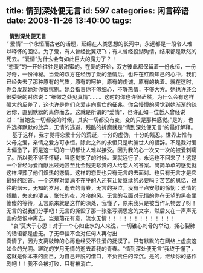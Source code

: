 title: 情到深处便无言
id: 597
categories: 闲言碎语
date: 2008-11-26 13:40:00
tags:
---

<span><span>&nbsp;&nbsp;</span></span>**<span>情到深处便无言</span>**<span>
</br></span><span><span>“ </span></span><span>爱情</span><span><span>”</span></span><span>一个永恒而古老的话题，延绵在人类思想的长河中，永远都是一段令人难以释怀的回忆。为了爱，有人曾经比翼双飞；有人曾经投湖殉情，结果都是默然的死去。</span><span><span>“</span></span><span>爱情</span><span><span>”</span></span><span>为什么会有如此巨大的魔力了？！</span><span>
</br><span>“</span></span><span>恋爱</span><span><span>”</span></span><span>的一开始往往是最甜蜜的。在爱的开始，双方彼此都保留着一份永恒，一份好奇，一份神秘。当爱的双方在经历了爱的激情后，也许在红颜知己的心中，我们已经失去了那种原有的气质，原有的呵护，原有的虔诚，原有的执着。就在这时，你会发现她对你很挑剔。她会指责你不够细心，不够热情，不够大方。她也许还会很委婉的对你说：</span><span><span>“</span></span><span>细微之处见真情</span><span><span>”……</span></span><span>。这时的你也许很茫然，为什么会有这样强大的反差了，这也许是你们恋爱走向衰亡的征兆。你会慢慢的感觉到她渐渐的疏远你，直到默默的离你而去。这就是所谓的</span><span><span>“</span></span><span>爱情</span><span><span>”</span></span><span>，也许正如一位哲人曾经说过：</span><span><span>“</span></span><span>当她说一切都变的时候，其实一切都没有变，变的只是那种感觉。</span><span><span>”</span></span><span>是的，也许选择默默的放弃，无情的逃避，残酷的折磨就是</span><span><span>“</span></span><span>情到深处便无言</span><span><span>”</span></span><span>的最好解释。</span><span>
</br><span>&nbsp;&nbsp;&nbsp; </span></span><span>基于这样，我才觉得恋爱十分的荒诞，十分的虚伪，十分的残忍。世界上惟有父母之爱，亲情之爱方可永恒。除此之外的永恒只是哄骗世人的措辞。不是我对爱太偏激了，而是这一切的一切都让人难以接受。因为我的心一次又一次的被爱刺痛了。所以我不得不怀疑，当感觉变了的时候。爱就远行了，永远也不回来了！这是一个曾经为爱而献出过她甚至比金钱更珍贵的人给恋人的答案。简简单单的感觉就这样埋葬了他们炽热的恋情。这样的恋爱也只有无言的去面对。也只有无言才是它最好的回答。一个这样对爱满不在乎的人还有让爱继续的必要吗？苦苦的思忆，过往的烟云，无知的岁月，逝去的青春，无言的哭泣，没有半点安慰的怜悯；爱情的残酷，失恋的凄苦，怅怅的夜，冷冷的风</span><span><span>。</span></span><span>无言的我面对无情的你在无望的黑夜里傻傻的等待，无言原来就是这样的深处，我懂了，原来我只是被当作玩物罢了呀！无言的说我们分手吧！无言的撕毁了那一张张写满思念的文字，然后又在一声声无言的怨恨中离去。岂是落花有意，流水无情！！！！！！！！！！！！！</span><span>
</br><span>&nbsp;&nbsp; “</span></span><span>哀</span><span><span>”</span></span><span>莫大于心思！对于一个心如止水的人来说，一切锥心刺骨的举动，撕心裂肺的话语都是虚无。了无牵挂不会对任何人再付出
</br>真情了，因为支离破碎的心再也经受不住爱的抚摸了。只有默默的在网络上虚度这如金的光阴。蹉跎的岁月无情的逝去着我的青春。</span><span><span>“</span></span><span>情到深处便无言</span><span><span>”</span></span><span>我终于懂了，这就是你本来的面目，为自己开脱的借口，不负责任的深沉。是的，继续你的恶作剧吧！！我不会被打败，只有被消亡。</span>
